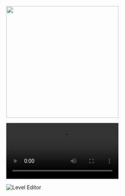 <img src="https://github.com/user-attachments/assets/16f8c79f-2677-478f-adcc-7a2a62d7f3ef" width="300" height="300" />


<video src ="https://github.com/user-attachments/assets/568e6e97-d385-430b-8e0f-5d1743782110" type="video/mp4">" width="1080" height="1920" controls> 



![Level Editor](https://github.com/user-attachments/assets/2eaf8b53-352a-40dd-83f4-c78b8bc986f9)
